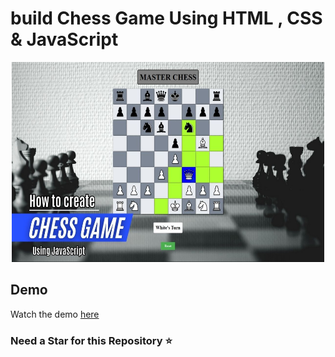 # build Chess Game Using HTML , CSS & JavaScript

<p align="center">
  <img src="ChessGame.jpg" width="500" height="320" />
</p>

## Demo
Watch the demo [here](https://youtu.be/ku0lcfbakXo?si=5wnGFKPSelprFi6M) 

### Need a Star for this Repository ⭐
